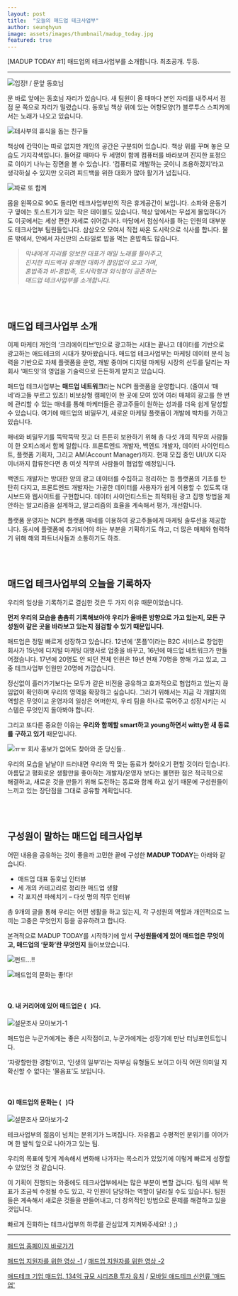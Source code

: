 ```yaml
---
layout: post
title:  "오늘의 매드업 테크사업부"
author: seunghyun
image: assets/images/thumbnail/madup_today.jpg
featured: true
---
```


[MADUP TODAY #1] 매드업의 테크사업부를 소개합니다. 최초공개. 두둥.

---

![입장! / 문앞 동호님](../assets/images/madup1-1.jpg)

문 바로 앞에는 동호님 자리가 있습니다. 새 팀원이 올 때마다 본인 자리를 내주셔서 점점 문 쪽으로 자리가 밀렸습니다. 동호님 책상 위에 있는 어항모양(?) 블루투스 스피커에서는 노래가 나오고 있습니다.

![테사부의 휴식을 돕는 친구들](../assets/images/madup1-2.jpg)

책상에 칸막이는 따로 없지만 개인의 공간은 구분되어 있습니다. 책상 위를 꾸며 놓은 모습도 가지각색입니다. 들어갈 때마다 두 세명이 함께 컴퓨터를 바라보며 진지한 표정으로 이야기 나누는 장면을 볼 수 있습니다. ‘컴퓨터로 개발하는 곳이니 조용하겠지’라고 생각하실 수 있지만 오히려 피드백을 위한 대화가 많아 활기가 넘칩니다. 

![따로 또 함께](../assets/images/madup1-3.jpg)

몸을 왼쪽으로 90도 돌리면 테크사업부만의 작은 휴게공간이 보입니다. 소파와 운동기구 옆에는 토스트기가 있는 작은 테이블도 있습니다. 책상 앞에서는 무섭게 몰입하다가도 이곳에서는 세상 편한 자세로 쉬어갑니다. 마당에서 점심식사를 하는 인원의 대부분도 테크사업부 팀원들입니다. 삼삼오오 모여서 직접 싸온 도시락으로 식사를 합니다. 물론 밖에서, 안에서 자신만의 스타일로 밥을 먹는 혼밥족도 많습니다. 



> *막내에게 자리를 양보한 대표가 매일 노래를 틀어주고*,  
> *진지한 피드백과 유쾌한 대화가 끊임없이 오고 가며*,  
> *혼밥족과 비-혼밥족, 도시락형과 외식형이 공존하는*  
> *매드업 테크사업부를 소개합니다.*

<br/><br/>

## 매드업 테크사업부 소개
이제 마케터 개인의 ‘크리에이티브’만으로 광고하는 시대는 끝나고 데이터를 기반으로 광고하는 애드테크의 시대가 찾아왔습니다. 매드업 테크사업부는 마케팅 데이터 분석 능력을 기반으로 자체 플랫폼을 운영, 개발 중이며 디지털 마케팅 시장의 선두를 달리는 자회사 ‘매드잇’의 영업을 기술력으로 든든하게 받치고 있습니다.

매드업 테크사업부는 **매드업 네트워크**라는 NCPI 플랫폼을 운영합니다. (줄여서 ‘매네’라고들 부르고 있죠!) 비보상형 캠페인이 한 곳에 모여 있어 여러 매체의 광고를 한 번에 관리할 수 있는 매네를 통해 마케터들은 광고주들이 원하는 성과를 더욱 쉽게 달성할 수 있습니다. 여기에 매드업의 비밀무기, 새로운 마케팅 플랫폼이 개발에 박차를 가하고 있습니다.



매네와 비밀무기를 뚝딱뚝딱 짓고 더 튼튼히 보완하기 위해 총 다섯 개의 직무의 사람들이 한 오피스에서 함께 일합니다. 프론트엔드 개발자, 백엔드 개발자, 데이터 사이언티스트, 플랫폼 기획자, 그리고 AM(Account Manager)까지. 현재 모집 중인 UI/UX 디자이너까지 합류한다면 총 여섯 직무의 사람들이 협업할 예정입니다.

백엔드 개발자는 방대한 양의 광고 데이터를 수집하고 정리하는 등 플랫폼의 기초를 탄탄히 다지고, 프론트엔드 개발자는 가공한 데이터를 사용자가 쉽게 이용할 수 있도록 대시보드와 웹사이트를 구현합니다. 데이터 사이언티스트는 최적화된 광고 집행 방법을 제안하는 알고리즘을 설계하고, 알고리즘의 효율을 계속해서 평가, 개선합니다. 

플랫폼 운영자는 NCPI 플랫폼 매네를 이용하여 광고주들에게 마케팅 솔루션을 제공합니다. 동시에 플랫폼에 추가되어야 하는 부분을 기획하기도 하고, 더 많은 매체와 협력하기 위해 해외 파트너사들과 소통하기도 하죠.

<br/><br/>

## 매드업 테크사업부의 오늘을 기록하자
우리의 일상을 기록하기로 결심한 것은 두 가지 이유 때문이었습니다.

**먼저 우리의 모습을 촘촘히 기록해보아야 우리가 올바른 방향으로 가고 있는지, 모든 구성원이 같은 곳을 바라보고 있는지 점검할 수 있기 때문입니다.**  

매드업은 정말 빠르게 성장하고 있습니다. 12년에 ‘폰플’이라는 B2C 서비스로 창업한 회사가 15년에 디지털 마케팅 대행사로 업종을 바꾸고, 16년에 매드업 네트워크가 만들어졌습니다. 17년에 20명도 안 되던 전체 인원은 19년 현재 70명을 향해 가고 있고, 그 중 테크사업부 인원만 20명에 가깝습니다.

정신없이 흘러가기보다는 모두가 같은 비전을 공유하고 효과적으로 협업하고 있는지 끊임없이 확인하며 우리의 영역을 확장하고 싶습니다. 그러기 위해서는 지금 각 개발자의 역할은 무엇이고 운영자의 일상은 어떠한지, 우리 팀을 하나로 묶어주고 성장시키는 시스템은 무엇인지 돌아봐야 합니다. 



그리고 또다른 중요한 이유는 **우리와 함께할 smart하고 young하면서 witty한 새 동료를 구하고 있기** 때문입니다.

![ㅠㅠ 회사 홍보가 없어도 찾아와 준 당신들..](../assets/images/madup1-4.jpg)
 


우리의 모습을 낱낱이! 드러내면 우리와 딱 맞는 동료가 찾아오기 편할 것이라 믿습니다. 아름답고 평화로운 생활만을 좋아하는 개발자/운영자 보다는 불편한 점은 적극적으로 해결하고, 새로운 것을 만들기 위해 도전하는 동료와 함께 하고 싶기 때문에 구성원들이 느끼고 있는 장단점을 그대로 공유할 계획입니다.

<br/><br/>

## 구성원이 말하는 매드업 테크사업부
어떤 내용을 공유하는 것이 좋을까 고민한 끝에 구성한 **MADUP TODAY**는 아래와 같습니다.

* 매드업 대표 동호님 인터뷰
* 세 개의 카테고리로 정리한 매드업 생활
* 각 포지션 파헤치기 – 다섯 명의 직무 인터뷰

총 9개의 글을 통해 우리는 어떤 생활을 하고 있는지, 각 구성원의 역할과 개인적으로 느끼는 고충은 무엇인지 등을 공유하려고 합니다. 



본격적으로 MADUP TODAY를 시작하기에 앞서 **구성원들에게 있어 매드업은 무엇이고, 매드업의 ‘문화’란 무엇인지** 들어보았습니다.

![펀드...!!](../assets/images/madup1-5.jpg)

![매드업의 문화는 좋!다!](../assets/images/madup1-6.jpg)

<br/>

#### Q. 내 커리어에 있어 매드업은 (&nbsp;&nbsp;&nbsp;)다.

![설문조사 모아보기-1](../assets/images/madup1-7.jpg)
 
매드업은 누군가에게는 좋은 시작점이고, 누군가에게는 성장기에 만난 터닝포인트입니다. 

‘자랑할만한 경험’이고, ‘인생의 일부’라는 자부심 유형들도 보이고 아직 어떤 의미일 지 확신할 수 없다는 ‘물음표’도 보입니다.

<br/>

#### Q) 매드업의 문화는 (&nbsp;&nbsp;&nbsp;)다 

![설문조사 모아보기-2](../assets/images/madup1-8.jpg)

테크사업부의 젊음이 넘치는 분위기가 느껴집니다. 자유롭고 수평적인 분위기를 이어가며 한 발씩 앞으로 나아가고 있는 팀. 

우리의 목표에 맞게 계속해서 변화해 나가자는 목소리가 있었기에 이렇게 빠르게 성장할 수 있었던 것 같습니다. 



이 기획이 진행되는 와중에도 테크사업부에서는 많은 부분이 변할 겁니다. 
팀의 세부 목표가 조금씩 수정될 수도 있고, 각 인원이 담당하는 역할이 달라질 수도 있습니다. 
팀원들은 계속해서 새로운 것들을 만들어내고, 더 창의적인 방법으로 문제를 해결하고 있을 것입니다.



빠르게 진화하는 테크사업부의 하루를 관심있게 지켜봐주세요! :) ;) 



---



[매드업 홈페이지 바로가기](http://madup.com/)  
  
[매드업 지원자를 위한 영상 -1](https://www.youtube.com/watch?v=6eegjYQv9WM&t=87s) /
[매드업 지원자를 위한 영상 -2](https://www.youtube.com/watch?v=4r6D8bP53IE&t=224s)  
  
[애드테크 기업 매드업, 134억 규모 시리즈B 투자 유치](http://www.datanet.co.kr/news/articleView.html?idxno=124884) / 
[모바일 애드테크 신인류 '매드업'](https://www.venturesquare.net/771278)  
